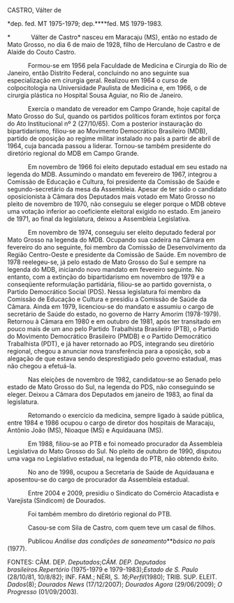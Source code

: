 CASTRO, Válter de

\*dep. fed. MT 1975-1979; dep.****fed. MS 1979-1983.

*            Válter de Castro* nasceu em Maracaju (MS), então no estado
de Mato Grosso, no dia 6 de maio de 1928, filho de Herculano de Castro e
de Alaíde do Couto Castro.

            Formou-se em 1956 pela Faculdade de Medicina e Cirurgia do
Rio de Janeiro, então Distrito Federal, concluindo no ano seguinte sua
especialização em cirurgia geral. Realizou em 1964 o curso de
colpocitologia na Universidade Paulista de Medicina e, em 1966, o de
cirurgia plástica no Hospital Sousa Aguiar, no Rio de Janeiro.

            Exercia o mandato de vereador em Campo Grande, hoje capital
de Mato Grosso do Sul, quando os partidos políticos foram extintos por
força do Ato Institucional nº 2 (27/10/65). Com a posterior instauração
do bipartidarismo, filiou-se ao Movimento Democrático Brasileiro (MDB),
partido de oposição ao regime militar instalado no país a partir de
abril de 1964, cuja bancada passou a liderar. Tornou-se também
presidente do diretório regional do MDB em Campo Grande.

            Em novembro de 1966 foi eleito deputado estadual em seu
estado na legenda do MDB. Assumindo o mandato em fevereiro de 1967,
integrou a Comissão de Educação e Cultura, foi presidente da Comissão de
Saúde e segundo-secretário da mesa da Assembleia. Apesar de ter sido o
candidato oposicionista à Câmara dos Deputados mais votado em Mato
Grosso no pleito de novembro de 1970, não conseguiu se eleger porque o
MDB obteve uma votação inferior ao coeficiente eleitoral exigido no
estado. Em janeiro de 1971, ao final da legislatura, deixou a Assembleia
Legislativa.

            Em novembro de 1974, conseguiu ser eleito deputado federal
por Mato Grosso na legenda do MDB. Ocupando sua cadeira na Câmara em
fevereiro do ano seguinte, foi membro da Comissão de Desenvolvimento da
Região Centro-Oeste e presidente da Comissão de Saúde. Em novembro de
1978 reelegeu-se, já pelo estado de Mato Grosso do Sul e sempre na
legenda do MDB, iniciando novo mandato em fevereiro seguinte. No
entanto, com a extinção do bipartidarismo em novembro de 1979 e a
conseqüente reformulação partidária, filiou-se ao partido governista, o
Partido Democrático Social (PDS). Nessa legislatura foi membro da
Comissão de Educação e Cultura e presidiu a Comissão de Saúde da Câmara.
Ainda em 1979, licenciou-se do mandato e assumiu o cargo de secretário
de Saúde do estado, no governo de Harry Amorim (1978-1979). Retornou à
Câmara em 1980 e em outubro de 1981, após ter transitado em pouco mais
de um ano pelo Partido Trabalhista Brasileiro (PTB), o Partido do
Movimento Democrático Brasileiro (PMDB) e o Partido Democrático
Trabalhista (PDT), e já haver retornado ao PDS, integrando seu diretório
regional, chegou a anunciar nova transferência para a oposição, sob a
alegação de que estava sendo desprestigiado pelo governo estadual, mas
não chegou a efetuá-la.

            Nas eleições de novembro de 1982, candidatou-se ao Senado
pelo estado de Mato Grosso do Sul, na legenda do PDS, não conseguindo se
eleger. Deixou a Câmara dos Deputados em janeiro de 1983, ao final da
legislatura.

            Retomando o exercício da medicina, sempre ligado à saúde
pública, entre 1984 e 1986 ocupou o cargo de diretor dos hospitais de
Maracaju, Antônio João (MS), Nioaque (MS) e Aquidauana (MS).

            Em 1988, filiou-se ao PTB e foi nomeado procurador da
Assembleia Legislativa do Mato Grosso do Sul. No pleito de outubro de
1990, disputou uma vaga no Legislativo estadual, na legenda do PTB, não
obtendo êxito.

            No ano de 1998, ocupou a Secretaria de Saúde de Aquidauana e
aposentou-se do cargo de procurador da Assembleia estadual.

            Entre 2004 e 2009, presidiu o Sindicato do Comércio
Atacadista e Varejista (Sindicom) de Dourados.

            Foi também membro do diretório regional do PTB.

            Casou-se com Sila de Castro, com quem teve um casal de
filhos.

            Publicou *Análise das condições de saneamento****básico no
país* (1977).

FONTES: CÂM. DEP. *Deputados*;**CÂM. DEP*. Deputados
brasileiros*.*Repertório* (1975-1979 e 1979-1983);*Estado de S. Paulo*
(28/10/81, 10/8/82); INF. FAM.; NÉRI, S. *16*;*Perfil*(1980); TRIB. SUP.
ELEIT. *Dados*(8); *Dourados News* (17/12/2007); *Dourados Agora*
(29/06/2009); *O Progresso* (01/09/2003).

 
